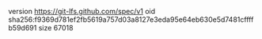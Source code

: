 version https://git-lfs.github.com/spec/v1
oid sha256:f9369d781ef2fb5619a757d03a8127e3eda95e64eb630e5d7481cffffb59d691
size 67018
